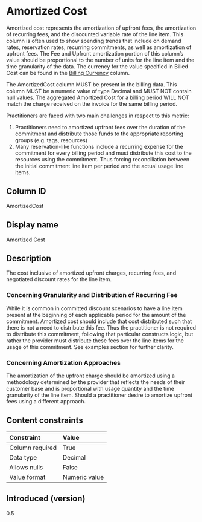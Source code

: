 # Amortized Cost

Amortized cost represents the amortization of upfront fees, the amortization of recurring fees, and the discounted variable rate of the line item. This column is often used to show spending trends that include on demand rates, reservation rates, recurring commitments, as well as amortization of upfront fees. The Fee and Upfront amortization portion of this column’s value should be proportional to the number of units for the line item and the time granularity of the data.  The currency for the value specified in Billed Cost can be found in the [Billing Currency](#billingcurrency) column.

The AmortizedCost column MUST be present in the billing data. This column MUST be a numeric value of type Decimal and MUST NOT contain null values. The aggregated Amortized Cost for a billing period WILL NOT match the charge received on the invoice for the same billing period.


Practitioners are faced with two main challenges in respect to this metric:
1. Practitioners need to amortized upfront fees over the duration of the commitment and distribute those funds to the appropriate reporting groups (e.g. tags, resources)
2. Many reservation-like functions include a recurring expense for the commitment for every billing period and must distribute this cost to the resources using the commitment. Thus forcing reconciliation between the initial commitment line item per period and the actual usage line items.


## Column ID

AmortizedCost

## Display name

Amortized Cost

## Description

The cost inclusive of amortized upfront charges, recurring fees, and negotiated discount rates for the line item.

### Concerning Granularity and Distribution of Recurring Fee

While it is common in committed discount scenarios to have a line item present at the beginning of each applicable period for the amount of the commitment. Amortized cost should include that cost distributed such that there is not a need to distribute this fee. Thus the practitioner is not required to distribute this commitment, following that particular constructs logic, but rather the provider must distribute these fees over the line items for the usage of this commitment. See examples section for further clarity.

### Concerning Amortization Approaches
The amortization of the upfront charge should be amortized using a methodology determined by the provider that reflects the needs of their customer base and is proportional with usage quantity and the time granularity of the line item.  Should a practitioner desire to amortize upfront fees using a different approach.


## Content constraints

|    Constraint   |      Value      |
|:----------------|:----------------|
| Column required | True            |
| Data type       | Decimal         |
| Allows nulls    | False           |
| Value format    | Numeric value   |

## Introduced (version)

0.5
